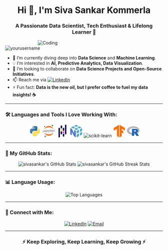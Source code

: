 <h1 align="center">Hi 👋, I'm Siva Sankar Kommerla </h1>
<h3 align="center">A Passionate Data Scientist, Tech Enthusiast & Lifelong Learner 🚀</h3>

<img align="right" alt="Coding" width="400" src="https://media3.giphy.com/media/RbDKaczqWovIugyJmW/giphy.gif">

<p align="left"> <img src="https://komarev.com/ghpvc/?username=yourusername&label=Profile%20views&color=0e75b6&style=flat" alt="yourusername" /> </p>

- 🌱 I’m currently diving deep into **Data Science** and **Machine Learning**.
- 💡 I’m interested in **AI, Predictive Analytics, Data Visualization**.
- 👯 I’m looking to collaborate on **Data Science Projects and Open-Source Initiatives**.
- 📫 Reach me via [![LinkedIn](https://img.shields.io/badge/LinkedIn-0A66C2?style=flat&logo=linkedin&logoColor=white)](https://linkedin.com/in/siva-sankar-kommerla)
- ⚡ Fun fact: **Data is the new oil, but I prefer coffee to fuel my data insights! ☕**

---

### 🛠️ Languages and Tools I Love Working With:
<p align="center">
    <img src="https://raw.githubusercontent.com/devicons/devicon/master/icons/python/python-original.svg" alt="python" width="40" height="40"/>
    <img src="https://raw.githubusercontent.com/devicons/devicon/master/icons/jupyter/jupyter-original-wordmark.svg" alt="jupyter" width="40" height="40"/>
    <img src="https://raw.githubusercontent.com/devicons/devicon/master/icons/pandas/pandas-original.svg" alt="pandas" width="40" height="40"/> 
    <img src="https://raw.githubusercontent.com/devicons/devicon/master/icons/numpy/numpy-original.svg" alt="numpy" width="40" height="40"/> 
    <img src="https://raw.githubusercontent.com/devicons/devicon/master/icons/scikit-learn/scikit-learn-original.svg" alt="scikit-learn" width="40" height="40"/>
    <img src="https://raw.githubusercontent.com/devicons/devicon/master/icons/tensorflow/tensorflow-original.svg" alt="tensorflow" width="40" height="40"/>
    <img src="https://raw.githubusercontent.com/devicons/devicon/master/icons/r/r-original.svg" alt="r" width="40" height="40"/>
    <!-- Add more icons for the tools you use -->
</p>

---

### 🚀 My GitHub Stats:
<p align="center">
    <img src="https://github-readme-stats.vercel.app/api?username=[sivasankar](https://github.com/ksiva0)&show_icons=true&theme=radical" alt="sivasankar's GitHub Stats" />
    <img src="https://github-readme-streak-stats.herokuapp.com/?user=[sivasankar](https://github.com/ksiva0)&theme=radical" alt="sivasankar's GitHub Streak Stats" />
</p>

---

### 📊 Language Usage:
<p align="center">
  <img src="https://github-readme-stats.vercel.app/api/top-langs/?username=sivasankar&layout=compact&theme=radical" alt="Top Languages" />
</p>

---

### 🔗 Connect with Me:
<p align="center">
    <a href="https://linkedin.com/in/siva-sankar-kommerla" target="_blank"><img align="center" src="https://img.shields.io/badge/LinkedIn-blue?style=for-the-badge&logo=linkedin" alt="LinkedIn"></a>
    <a href="mailto:siva.kommerla@gmail.com" target="_blank"><img align="center" src="https://img.shields.io/badge/Email-D14836?style=for-the-badge&logo=gmail" alt="Email"></a>
</p>

---

<h3 align="center">⚡ Keep Exploring, Keep Learning, Keep Growing ⚡</h3>
